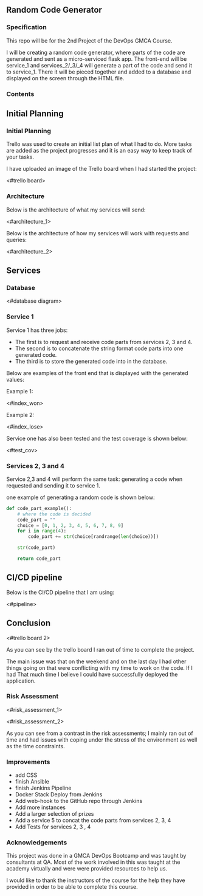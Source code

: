 ## Random Code Generator

### Specification

This repo will be for the 2nd Project of the DevOps GMCA Course. 

I will be creating a random code generator, where parts of the code are generated and sent as a micro-serviced flask app. The front-end will be service_1 and services_2/_3/_4 will generate a part of the code and send it to service_1. There it will be pieced together and added to a database and displayed on the screen through the HTML file.

### Contents

## Initial Planning

### Initial Planning

Trello was used to create an initial list plan of what I had to do. More tasks are added as the project progresses and it is an easy way to keep track of your tasks.

I have uploaded an image of the Trello board when I had started the project:

<#trello board>

### Architecture

Below is the architecture of what my services will send:

<#architecture_1>

Below is the architecture of how my services will work with requests and queries:

<#architecture_2>

## Services

### Database

<#database diagram>

### Service 1

Service 1 has three jobs:

- The first is to request and receive code parts from services 2, 3 and 4.
- The second is to concatenate the string format code parts into one generated code.
- The third is to store the generated code into in the database.

Below are examples of the front end that is displayed with the generated values:

Example 1:

<#index_won>

Example 2:

<#index_lose>

Service one has also been tested and the test coverage is shown below:

<#test_cov>

### Services 2, 3 and 4

Service 2,3 and 4 will perform the same task: generating a code when requested and sending it to service 1.

one example of generating a random code is shown below:

```python
def code_part_example():
    # where the code is decided
    code_part = ""
    choice = [0, 1, 2, 3, 4, 5, 6, 7, 8, 9]
    for i in range(4):
        code_part += str(choice[randrange(len(choice))])

    str(code_part)

    return code_part
```

## CI/CD pipeline

Below is the CI/CD pipeline that I am using:

<#pipeline>

## Conclusion

<#trello board 2>

As you can see by the trello board I ran out of time to complete the project.

The main issue was that on the weekend and on the last day I had other things going on that were conflicting with my time to work on the code. If I had That much time I believe I could have successfully deployed the application.

### Risk Assessment

<#risk_assessment_1>

<#risk_assessment_2>

As you can see from a contrast in the risk assessments; I mainly ran out of time and had issues with coping under the stress of the environment as well as the time constraints.

### Improvements

- add CSS
- finish Ansible
- finish Jenkins Pipeline
- Docker Stack Deploy from Jenkins
- Add web-hook to the GitHub repo through Jenkins
- Add more instances
- Add a larger selection of prizes
- Add a service 5 to concat the code parts from services 2, 3, 4
- Add Tests for services 2, 3 , 4

### Acknowledgements

This project was done in a GMCA DevOps Bootcamp and was taught by consultants at QA. Most of the work involved in this was taught at the academy virtually and were were provided resources to help us. 

I would like to thank the instructors of the course for the help they have provided in order to be able to complete this course.
